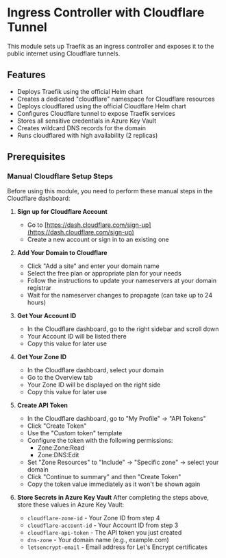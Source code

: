 # Ingress Controller with Cloudflare Tunnel

This module sets up Traefik as an ingress controller and exposes it to the public internet using Cloudflare tunnels.

## Features

- Deploys Traefik using the official Helm chart
- Creates a dedicated "cloudflare" namespace for Cloudflare resources
- Deploys cloudflared using the official Cloudflare Helm chart
- Configures Cloudflare tunnel to expose Traefik services
- Stores all sensitive credentials in Azure Key Vault
- Creates wildcard DNS records for the domain
- Runs cloudflared with high availability (2 replicas)

## Prerequisites

### Manual Cloudflare Setup Steps

Before using this module, you need to perform these manual steps in the Cloudflare dashboard:

1. **Sign up for Cloudflare Account**
   - Go to [https://dash.cloudflare.com/sign-up](https://dash.cloudflare.com/sign-up)
   - Create a new account or sign in to an existing one

2. **Add Your Domain to Cloudflare**
   - Click "Add a site" and enter your domain name
   - Select the free plan or appropriate plan for your needs
   - Follow the instructions to update your nameservers at your domain registrar
   - Wait for the nameserver changes to propagate (can take up to 24 hours)

3. **Get Your Account ID**
   - In the Cloudflare dashboard, go to the right sidebar and scroll down
   - Your Account ID will be listed there
   - Copy this value for later use

4. **Get Your Zone ID**
   - In the Cloudflare dashboard, select your domain
   - Go to the Overview tab
   - Your Zone ID will be displayed on the right side
   - Copy this value for later use

5. **Create API Token**
   - In the Cloudflare dashboard, go to "My Profile" → "API Tokens"
   - Click "Create Token"
   - Use the "Custom token" template
   - Configure the token with the following permissions:
     - Zone:Zone:Read
     - Zone:DNS:Edit
   - Set "Zone Resources" to "Include" → "Specific zone" → select your domain
   - Click "Continue to summary" and then "Create Token"
   - Copy the token value immediately as it won't be shown again

6. **Store Secrets in Azure Key Vault**
   After completing the steps above, store these values in Azure Key Vault:
   - `cloudflare-zone-id` - Your Zone ID from step 4
   - `cloudflare-account-id` - Your Account ID from step 3
   - `cloudflare-api-token` - The API token you just created
   - `dns-zone` - Your domain name (e.g., example.com)
   - `letsencrypt-email` - Email address for Let's Encrypt certificates
